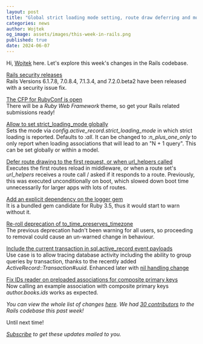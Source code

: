 ```yaml
---
layout: post
title: "Global strict loading mode setting, route draw deferring and more"
categories: news
author: Wojtek
og_image: assets/images/this-week-in-rails.png
published: true
date: 2024-06-07
---
```



Hi, [Wojtek](https://x.com/morgoth85) here. Let's explore this week's changes in the Rails codebase.

[Rails security releases](https://rubyonrails.org/2024/6/4/Rails-Versions-6-1-7-8-7-0-8-4-and-7-1-3-4-have-been-released)  
Rails Versions 6.1.7.8, 7.0.8.4, 7.1.3.4, and 7.2.0.beta2 have been released with a security issue fix.

[The CFP for RubyConf is open](https://sessionize.com/rubyconf-2024)  
There will be a *Ruby Web Framework* theme, so get your Rails related submissions ready!

[Allow to set strict_loading_mode globally](https://github.com/rails/rails/pull/51339)  
Sets the mode via *config.active_record.strict_loading_mode* in which strict loading is reported. Defaults to *:all*. It can be changed to *:n_plus_one_only* to only report when loading associations that will lead to an "N + 1 query". This can be set globally or within a model.

[Defer route drawing to the first request, or when url_helpers called](https://github.com/rails/rails/pull/52012)  
Executes the first routes reload in middleware, or when a route set's *url_helpers* receives a route call / asked if it responds to a route.
Previously, this was executed unconditionally on boot, which slowed down boot time unnecessarily for larger apps with lots of routes.

[Add an explicit dependency on the logger gem](https://github.com/rails/rails/pull/52024)  
It is a bundled gem candidate for Ruby 3.5, thus it would start to warn without it.

[Re-roll deprecation of to_time_preserves_timezone](https://github.com/rails/rails/pull/51994)  
The previous deprecation hadn't been warning for all users, so proceeding to removal could cause an un-warned change in behaviour.

[Include the current transaction in sql.active_record event payloads](https://github.com/rails/rails/pull/51965)  
Use case is to allow tracing database activity including the ability to group queries by transaction, thanks to the recently added *ActiveRecord::Transaction#uuid*.
Enhanced later with [nil handling change](https://github.com/rails/rails/pull/52007)

[Fix IDs reader on preloaded associations for composite primary keys](https://github.com/rails/rails/pull/51167)  
Now calling an example association with composite primary keys *author.books.ids* works as expected.
  
_You can view the whole list of changes [here](https://github.com/rails/rails/compare/@%7B2024-05-31%7D...main@%7B2024-06-07%7D)._
_We had [30 contributors](https://contributors.rubyonrails.org/contributors/in-time-window/20240531-20240607) to the Rails codebase this past week!_

Until next time!

_[Subscribe](https://world.hey.com/this.week.in.rails) to get these updates mailed to you._
